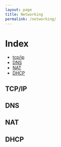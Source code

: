 ```yaml
---
layout: page
title: Networking
permalink: /networking/
---
```


# Index

* [tcp/ip](#tcp/ip)
* [DNS](#dns)
* [NAT](#nat)
* [DHCP](#dhcp)

## TCP/IP

## DNS

## NAT

## DHCP
